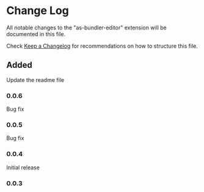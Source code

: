 # Change Log

All notable changes to the "as-bundler-editor" extension will be documented in this file.

Check [Keep a Changelog](http://keepachangelog.com/) for recommendations on how to structure this file.

## Added

Update the readme file 
### 0.0.6

Bug fix
### 0.0.5

Bug fix
### 0.0.4

Initial release
### 0.0.3